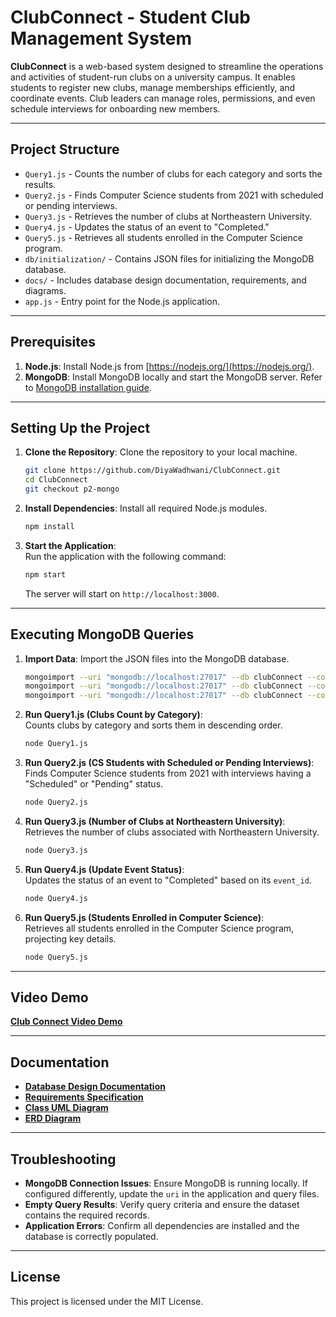 # ClubConnect - Student Club Management System  

**ClubConnect** is a web-based system designed to streamline the operations and activities of student-run clubs on a university campus. It enables students to register new clubs, manage memberships efficiently, and coordinate events. Club leaders can manage roles, permissions, and even schedule interviews for onboarding new members.  

---

## Project Structure  

- `Query1.js` - Counts the number of clubs for each category and sorts the results.  
- `Query2.js` - Finds Computer Science students from 2021 with scheduled or pending interviews.  
- `Query3.js` - Retrieves the number of clubs at Northeastern University.  
- `Query4.js` - Updates the status of an event to "Completed."  
- `Query5.js` - Retrieves all students enrolled in the Computer Science program.  
- `db/initialization/` - Contains JSON files for initializing the MongoDB database.  
- `docs/` - Includes database design documentation, requirements, and diagrams.  
- `app.js` - Entry point for the Node.js application.  

---

## Prerequisites  

1. **Node.js**: Install Node.js from [https://nodejs.org/](https://nodejs.org/).  
2. **MongoDB**: Install MongoDB locally and start the MongoDB server. Refer to [MongoDB installation guide](https://www.mongodb.com/docs/manual/installation/).  

---

## Setting Up the Project  

1. **Clone the Repository**: Clone the repository to your local machine.  
   ```bash  
   git clone https://github.com/DiyaWadhwani/ClubConnect.git  
   cd ClubConnect  
   git checkout p2-mongo  
   ```  

2. **Install Dependencies**: Install all required Node.js modules.  
   ```bash  
   npm install  
   ```  

3. **Start the Application**:  
   Run the application with the following command:  
   ```bash  
   npm start  
   ```  
   The server will start on `http://localhost:3000`.  

---

## Executing MongoDB Queries  

1. **Import Data**: Import the JSON files into the MongoDB database.  
   ```bash  
   mongoimport --uri "mongodb://localhost:27017" --db clubConnect --collection club --file db/initialization/clubConnect.club.json --jsonArray  
   mongoimport --uri "mongodb://localhost:27017" --db clubConnect --collection university --file db/initialization/clubConnect.university.json --jsonArray  
   mongoimport --uri "mongodb://localhost:27017" --db clubConnect --collection student --file db/initialization/clubConnect.student.json --jsonArray  
   ```  

2. **Run Query1.js (Clubs Count by Category)**:  
   Counts clubs by category and sorts them in descending order.  
   ```bash  
   node Query1.js  
   ```  

3. **Run Query2.js (CS Students with Scheduled or Pending Interviews)**:  
   Finds Computer Science students from 2021 with interviews having a "Scheduled" or "Pending" status.  
   ```bash  
   node Query2.js  
   ```  

4. **Run Query3.js (Number of Clubs at Northeastern University)**:  
   Retrieves the number of clubs associated with Northeastern University.  
   ```bash  
   node Query3.js  
   ```  

5. **Run Query4.js (Update Event Status)**:  
   Updates the status of an event to "Completed" based on its `event_id`.  
   ```bash  
   node Query4.js  
   ```  

6. **Run Query5.js (Students Enrolled in Computer Science)**:  
   Retrieves all students enrolled in the Computer Science program, projecting key details.  
   ```bash  
   node Query5.js  
   ```  

---

## Video Demo
**[Club Connect Video Demo](https://youtu.be/fazz_tVTDrU)**

---

## Documentation  

- **[Database Design Documentation](./docs/ClubConnect_DatabaseDesign-Mongo.pdf)**  
- **[Requirements Specification](./docs/ClubConnect_Requirements.pdf)**  
- **[Class UML Diagram](./diagrams/ClubConnect_UML.png)**  
- **[ERD Diagram](./diagrams/ClubConnect_ERD.png)**  

---

## Troubleshooting  

- **MongoDB Connection Issues**: Ensure MongoDB is running locally. If configured differently, update the `uri` in the application and query files.  
- **Empty Query Results**: Verify query criteria and ensure the dataset contains the required records.  
- **Application Errors**: Confirm all dependencies are installed and the database is correctly populated.  

---

## License  

This project is licensed under the MIT License.  
